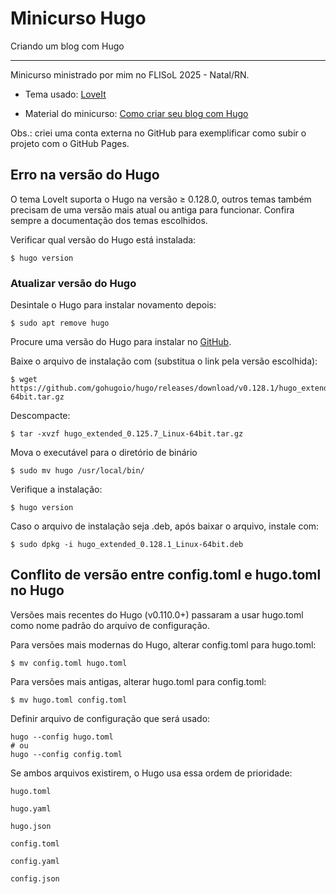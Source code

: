 # Minicurso Hugo

Criando um blog com Hugo

---

Minicurso ministrado por mim no FLISoL 2025 - Natal/RN.

- Tema usado: [LoveIt](https://hugoloveit.com/theme-documentation-basics/)

- Material do minicurso: [Como criar seu blog com Hugo](https://carolinasoares.dev/tutorials/criando-blog-com-hugo/)

Obs.: criei uma conta externa no GitHub para exemplificar como subir o projeto com o GitHub Pages.

## Erro na versão do Hugo

O tema LoveIt suporta o Hugo na versão ≥ 0.128.0, outros temas também precisam de uma versão mais atual ou antiga para funcionar. Confira sempre a documentação dos temas escolhidos.

Verificar qual versão do Hugo está instalada:

    $ hugo version

### Atualizar versão do Hugo

Desintale o Hugo para instalar novamento depois:

    $ sudo apt remove hugo
    
Procure uma versão do Hugo para instalar no [GitHub](https://github.com/gohugoio/hugo/tags). 

Baixe o arquivo de instalação com (substitua o link pela versão escolhida):

    $ wget https://github.com/gohugoio/hugo/releases/download/v0.128.1/hugo_extended_0.128.1_Linux-64bit.tar.gz

Descompacte:

    $ tar -xvzf hugo_extended_0.125.7_Linux-64bit.tar.gz

Mova o executável para o diretório de binário

    $ sudo mv hugo /usr/local/bin/

Verifique a instalação:

    $ hugo version

Caso o arquivo de instalação seja .deb, após baixar o arquivo, instale com:

    $ sudo dpkg -i hugo_extended_0.128.1_Linux-64bit.deb

## Conflito de versão entre config.toml e hugo.toml no Hugo

Versões mais recentes do Hugo (v0.110.0+) passaram a usar hugo.toml como nome padrão do arquivo de configuração.

Para versões mais modernas do Hugo, alterar config.toml para hugo.toml:

    $ mv config.toml hugo.toml

Para versões mais antigas, alterar hugo.toml para config.toml:

    $ mv hugo.toml config.toml

Definir arquivo de configuração que será usado:

    hugo --config hugo.toml
    # ou
    hugo --config config.toml

Se ambos arquivos existirem, o Hugo usa essa ordem de prioridade:

    hugo.toml

    hugo.yaml

    hugo.json

    config.toml

    config.yaml

    config.json
